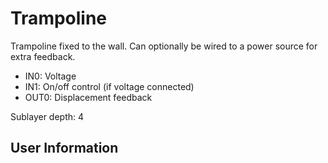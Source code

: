 # Trampoline
Trampoline fixed to the wall. Can optionally be wired to a power source for extra feedback.

- IN0: Voltage
- IN1: On/off control (if voltage connected)
- OUT0: Displacement feedback

Sublayer depth: 4

## User Information